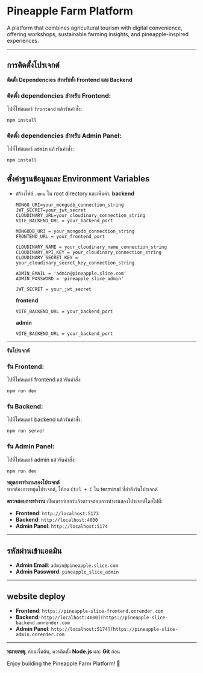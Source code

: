 # Pineapple Farm Platform

A platform that combines agricultural tourism with digital convenience, offering workshops, sustainable farming insights, and pineapple-inspired experiences.

---

## การติดตั้งโปรเจกต์  

**ติดตั้ง Dependencies สำหรับทั้ง Frontend และ Backend**

   ### ติดตั้ง dependencies สำหรับ **Frontend**:
   ไปที่โฟลเดอร์ `frontend` แล้วรันคำสั่ง:
   ```bash
   npm install
   ```

   ### ติดตั้ง dependencies สำหรับ **Admin Panel**:
   ไปที่โฟลเดอร์ `admin` แล้วรันคำสั่ง:
   ```bash
   npm install
   ```

## ตั้งค่าฐานข้อมูลและ Environment Variables 
   
   - สร้างไฟล์ `.env` ใน root directory และเพิ่มค่า:
     **backend**
     
     ```env
     MONGO_URI=your_mongodb_connection_string
     JWT_SECRET=your_jwt_secret
     CLOUDINARY_URL=your_cloudinary_connection_string
     VITE_BACKEND_URL = your_backend_port
     
     MONGODB_URI = your_mongodb_connection_string
     FRONTEND_URL = your_frontend_port
      
     CLOUDINARY_NAME = your_cloudinary_name_connection_string
     CLOUDINARY_API_KEY = your_cloudinary_connection_string
     CLOUDINARY_SECRET_KEY = your_cloudinary_secret_key_connection_string
      
     ADMIN_EMAIL = 'admin@pineapple.slice.com'
     ADMIN_PASSWORD = 'pineapple_slice_admin'
      
     JWT_SECRET = your_jwt_secret
     ```

     **frontend**
     ```env
     VITE_BACKEND_URL = your_backend_port
     ```

     **admin**
     ```env
     VITE_BACKEND_URL = your_backend_port
     ```

---
**รันโปรเจกต์**

   ### รัน **Frontend**:
   ไปที่โฟลเดอร์ frontend แล้วรันคำสั่ง:
   ```bash
   npm run dev
   ```

   ### รัน **Backend**:
   ไปที่โฟลเดอร์ backend แล้วรันคำสั่ง:
   ```bash
   npm run server
   ```

   ### รัน **Admin Panel**:
   ไปที่โฟลเดอร์ admin แล้วรันคำสั่ง:
   ```bash
   npm run dev
   ```

**หยุดการทำงานของโปรเจกต์**  
   หากต้องการหยุดโปรเจกต์, ให้กด `Ctrl + C` ใน terminal ที่กำลังรันโปรเจกต์

**ตรวจสอบการทำงาน**
   เปิดเบราว์เซอร์แล้วตรวจสอบการทำงานของโปรเจกต์โดยไปที่:
   - **Frontend**: `http://localhost:5173`
   - **Backend**: `http://localhost:4000`  
   - **Admin Panel**: `http://localhost:5174`

---

## รหัสผ่านเข้าแอดมิน  
- **Admin Email**: `admin@pineapple.slice.com`  
- **Admin Password**: `pineapple_slice_admin`

---

## website deploy
   - **Frontend**: `https://pineapple-slice-frontend.onrender.com`
   - **Backend**: `http://localhost:4000](https://pineapple-slice-backend.onrender.com`  
   - **Admin Panel**: `http://localhost:5174](https://pineapple-slice-admin.onrender.com`

---

**หมายเหตุ**: ก่อนเริ่มต้น, ควรติดตั้ง **Node.js** และ **Git** ก่อน

Enjoy building the Pineapple Farm Platform! 🍍
